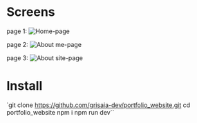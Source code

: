 # Screens
page 1:
<image src="/image/git_hub1.png" alt="Home-page">

page 2:
<image src="/image/git_hub2.png" alt="About me-page">

page 3:
<image src="/image/git_hub3.png" alt="About site-page">

# Install
`git clone https://github.com/grisaia-dev/portfolio_website.git
cd portfolio_website
npm i
npm run dev``


